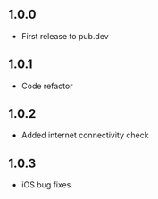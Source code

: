 
## 1.0.0

* First release to pub.dev

## 1.0.1

* Code refactor

## 1.0.2

* Added internet connectivity check

## 1.0.3

* iOS bug fixes

